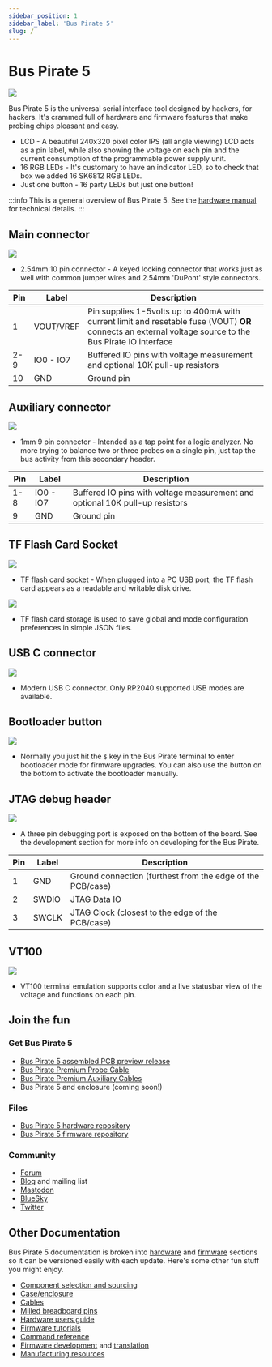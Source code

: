 ```yaml
---
sidebar_position: 1
sidebar_label: 'Bus Pirate 5'
slug: /
---
```


# Bus Pirate 5

![](./img/bp-rgb-dark.jpg)

Bus Pirate 5 is the universal serial interface tool designed by hackers, for hackers. It's crammed full of hardware and firmware features that make probing chips pleasant and easy.

- LCD - A beautiful 240x320 pixel color IPS (all angle viewing) LCD acts as a pin label, while also showing the voltage on each pin and the current consumption of the programmable power supply unit. 
- 16 RGB LEDs - It's customary to have an indicator LED, so to check that box we added 16 SK6812 RGB LEDs.
- Just one button - 16 party LEDs but just one button!

:::info
This is a general overview of Bus Pirate 5. See the [hardware manual](https://hardware.buspirate.com/) for technical details.
:::


## Main connector
![](./img/bp5-connectors.jpg)

- 2.54mm 10 pin connector - A keyed locking connector that works just as well with common jumper wires and 2.54mm 'DuPont' style connectors.


|Pin|Label|Description|
|-|-|-|
|1|VOUT/VREF|Pin supplies 1-5volts up to 400mA with current limit and resetable fuse (VOUT) **OR** connects an external voltage source to the Bus Pirate IO interface|
|2-9|IO0 - IO7|Buffered IO pins with voltage measurement and optional 10K pull-up resistors|
|10|GND| Ground pin|

## Auxiliary connector

![](./img/bp5-aux.jpg)

- 1mm 9 pin connector - Intended as a tap point for a logic analyzer. No more trying to balance two or three probes on a single pin, just tap the bus activity from this secondary header.

|Pin|Label|Description|
|-|-|-|
|1-8|IO0 - IO7|Buffered IO pins with voltage measurement and optional 10K pull-up resistors|
|9|GND| Ground pin|

## TF Flash Card Socket

![](./img/bp5-sd.jpg)

- TF flash card socket - When plugged into a PC USB port, the TF flash card appears as a readable and writable disk drive. 

![](./img/json-config.png)

- TF flash card storage is used to save global and mode configuration preferences in simple JSON files. 

## USB C connector
![](./img/bp5-usbc.jpg)

- Modern USB C connector. Only RP2040 supported USB modes are available.

## Bootloader button

![](./img/bp5-back.jpg)

- Normally you just hit the ```$``` key in the Bus Pirate terminal to enter bootloader mode for firmware upgrades. You can also use the button on the bottom to activate the bootloader manually.

## JTAG debug header
![](./img/bp5-debug.jpg)

- A three pin debugging port is exposed on the bottom of the board. See the development section for more info on developing for the Bus Pirate.

|Pin|Label|Description|
|-|-|-|
|1|GND|Ground connection (furthest from the edge of the PCB/case)|
|2|SWDIO|JTAG Data IO|
|3|SWCLK|JTAG Clock (closest to the edge of the PCB/case)|

## VT100 

![](./img/teraterm-done.png)

- VT100 terminal emulation supports color and a live statusbar view of the voltage and functions on each pin.


## Join the fun
### Get Bus Pirate 5
- [Bus Pirate 5 assembled PCB preview release](https://dirtypcbs.com/store/designer/details/ian/6621/bus-pirate-5-preview-version-pcb-only)
- [Bus Pirate Premium Probe Cable](https://dirtypcbs.com/store/designer/details/ian/6619/bus-pirate-5-probe-cable-kit)
- [Bus Pirate Premium Auxiliary Cables](https://dirtypcbs.com/store/designer/details/ian/6620/auxilary-cable-kit)
- Bus Pirate 5 and enclosure (coming soon!)

### Files
- [Bus Pirate 5 hardware repository](https://github.com/DangerousPrototypes/BusPirate5-hardware)
- [Bus Pirate 5 firmware repository](https://github.com/DangerousPrototypes/BusPirate5-firmware)

### Community
- [Forum](https://forum.buspirate.com)
- [Blog](https://buspirate.com/) and mailing list
- [Mastodon](https://mastodon.social/@buspirate)
- [BlueSky](https://bsky.app/profile/buspirate.bsky.social)
- [Twitter](https://twitter.com/dangerousproto)

## Other Documentation
Bus Pirate 5 documentation is broken into [hardware](https://hardware.buspirate.com/introduction) and [firmware](https://firmware.buspirate.com/introduction) sections so it can be versioned easily with each update. Here's some other fun stuff you might enjoy.
- [Component selection and sourcing](https://hardware.buspirate.com/components/introduction)
- [Case/enclosure](https://hardware.buspirate.com/enclosure/fdm-shell)
- [Cables](https://firmware.buspirate.com/overview/cables)
- [Milled breadboard pins](https://firmware.buspirate.com/overview/milled-breadboard-pins)
- [Hardware users guide](https://firmware.buspirate.com/overview/hardware)
- [Firmware tutorials](https://firmware.buspirate.com/tutorial-basics/quick-setup)
- [Command reference](https://firmware.buspirate.com/command-reference/all-commands)
- [Firmware development](https://hardware.buspirate.com/development/code) and [translation](https://hardware.buspirate.com/development/translation)
- [Manufacturing resources](https://hardware.buspirate.com/category/manufacturing)

